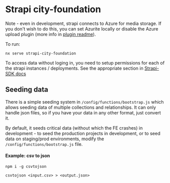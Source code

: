 # Strapi city-foundation

Note - even in development, strapi connects to Azure for media storage. If you don't wish to do this, you can set Azurite locally or disable the Azure upload plugin (more info in [plugin readme](https://github.com/jakeFeldman/strapi-provider-upload-azure-storage)).

To run:

```
nx serve strapi-city-foundation
```

To access data without loging in, you need to setup permissions for each of the strapi instances / deployments. See the appropriate section in [Strapi-SDK docs](../../../docs/libs/Strapi-SDK.md)

## Seeding data

There is a simple seeding system in `/config/functions/bootstrap.js` which allows seeding data of multiple collections and relationships. It can only handle json files, so if you have your data in any other format, just convert it.

By default, it seeds critical data (without which the FE crashes) in development - to seed the production projects in development, or to seed data on staging/prod environments, modify the `/config/functions/bootstrap.js` file.

#### Example: csv to json

```
npm i -g csvtojson
```

```
csvtojson <input.csv> > <output.json>
```
